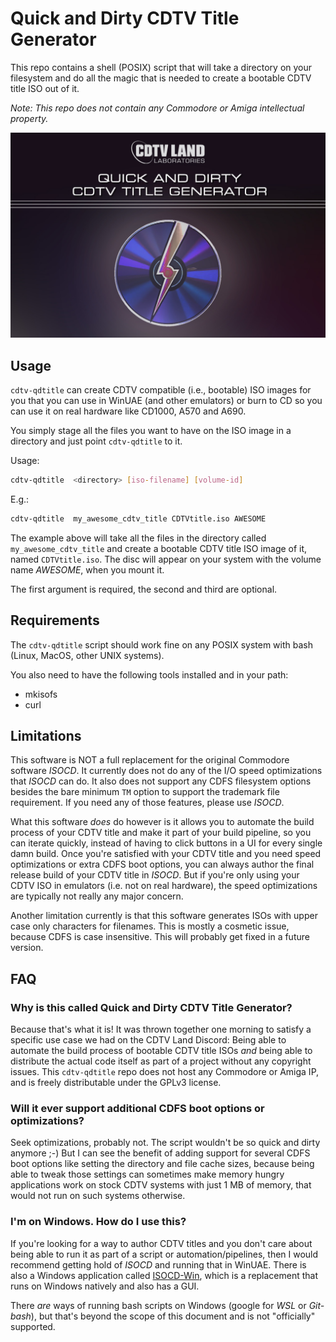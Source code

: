 # Quick and Dirty CDTV Title Generator

This repo contains a shell (POSIX) script that will take a directory on your filesystem and do all the magic that is needed to create a bootable CDTV title ISO out of it.

_Note: This repo does not contain any Commodore or Amiga intellectual property._

![](pics/CDTV%20Quick%20and%20Dirty%20Title%20Generator.jpg)


## Usage
`cdtv-qdtitle` can create CDTV compatible (i.e., bootable) ISO images for you that you can use in WinUAE (and other emulators) or burn to CD so you can use it on real hardware like CD1000, A570 and A690.

You simply stage all the files you want to have on the ISO image in a directory and just point `cdtv-qdtitle` to it.

Usage:

```sh
cdtv-qdtitle  <directory> [iso-filename] [volume-id]
```

E.g.:

```sh
cdtv-qdtitle  my_awesome_cdtv_title CDTVtitle.iso AWESOME
```

The example above will take all the files in the directory called `my_awesome_cdtv_title` and create a bootable CDTV title ISO image of it, named `CDTVtitle.iso`. The disc will appear on your system with the volume name _AWESOME_, when you mount it.

The first argument is required, the second and third are optional.


## Requirements
The `cdtv-qdtitle` script should work fine on any POSIX system with bash (Linux, MacOS, other UNIX systems).

You also need to have the following tools installed and in your path:

- mkisofs
- curl


## Limitations
This software is NOT a full replacement for the original Commodore software _ISOCD_. It currently does not do any of the I/O speed optimizations that _ISOCD_ can do. It also does not support any CDFS filesystem options besides the bare minimum `TM` option to support the trademark file requirement. If you need any of those features, please use _ISOCD_.

What this software _does_ do however is it allows you to automate the build process of your CDTV title and make it part of your build pipeline, so you can iterate quickly, instead of having to click buttons in a UI for every single damn build. Once you're satisfied with your CDTV title and you need speed optimizations or extra CDFS boot options, you can always author the final release build of your CDTV title in _ISOCD_. But if you're only using your CDTV ISO in emulators (i.e. not on real hardware), the speed optimizations are typically not really any major concern.

Another limitation currently is that this software generates ISOs with upper case only characters for filenames. This is mostly a cosmetic issue, because CDFS is case insensitive. This will probably get fixed in a future version.
 

## FAQ

### Why is this called Quick and Dirty CDTV Title Generator?
Because that's what it is! It was thrown together one morning to satisfy a specific use case we had on the CDTV Land Discord: Being able to automate the build process of bootable CDTV title ISOs _and_ being able to distribute the actual code itself as part of a project without any copyright issues. This `cdtv-qdtitle` repo does not host any Commodore or Amiga IP, and is freely distributable under the GPLv3 license.

### Will it ever support additional CDFS boot options or optimizations?
Seek optimizations, probably not. The script wouldn't be so quick and dirty anymore ;-) But I can see the benefit of adding support for several CDFS boot options like setting the directory and file cache sizes, because being able to tweak those settings can sometimes make memory hungry applications work on stock CDTV systems with just 1 MB of memory, that would not run on such systems otherwise.

### I'm on Windows. How do I use this?
If you're looking for a way to author CDTV titles and you don't care about being able to run it as part of a script or automation/pipelines, then I would recommend getting hold of _ISOCD_ and running that in WinUAE. There is also a Windows application called [ISOCD-Win](https://github.com/fuseoppl/isocd-win), which is a replacement that runs on Windows natively and also has a GUI. 

There _are_ ways of running bash scripts on Windows (google for _WSL_ or _Git-bash_), but that's beyond the scope of this document and is not "officially" supported.
